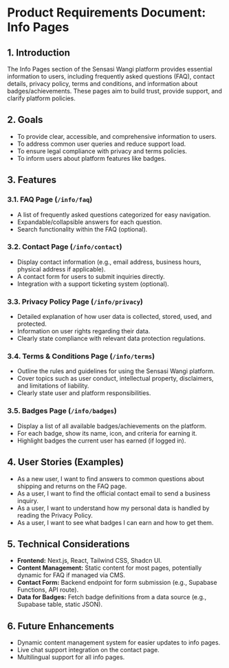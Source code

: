 # Product Requirements Document: Info Pages

## 1. Introduction
The Info Pages section of the Sensasi Wangi platform provides essential information to users, including frequently asked questions (FAQ), contact details, privacy policy, terms and conditions, and information about badges/achievements. These pages aim to build trust, provide support, and clarify platform policies.

## 2. Goals
- To provide clear, accessible, and comprehensive information to users.
- To address common user queries and reduce support load.
- To ensure legal compliance with privacy and terms policies.
- To inform users about platform features like badges.

## 3. Features

### 3.1. FAQ Page (`/info/faq`)
- A list of frequently asked questions categorized for easy navigation.
- Expandable/collapsible answers for each question.
- Search functionality within the FAQ (optional).

### 3.2. Contact Page (`/info/contact`)
- Display contact information (e.g., email address, business hours, physical address if applicable).
- A contact form for users to submit inquiries directly.
- Integration with a support ticketing system (optional).

### 3.3. Privacy Policy Page (`/info/privacy`)
- Detailed explanation of how user data is collected, stored, used, and protected.
- Information on user rights regarding their data.
- Clearly state compliance with relevant data protection regulations.

### 3.4. Terms & Conditions Page (`/info/terms`)
- Outline the rules and guidelines for using the Sensasi Wangi platform.
- Cover topics such as user conduct, intellectual property, disclaimers, and limitations of liability.
- Clearly state user and platform responsibilities.

### 3.5. Badges Page (`/info/badges`)
- Display a list of all available badges/achievements on the platform.
- For each badge, show its name, icon, and criteria for earning it.
- Highlight badges the current user has earned (if logged in).

## 4. User Stories (Examples)
- As a new user, I want to find answers to common questions about shipping and returns on the FAQ page.
- As a user, I want to find the official contact email to send a business inquiry.
- As a user, I want to understand how my personal data is handled by reading the Privacy Policy.
- As a user, I want to see what badges I can earn and how to get them.

## 5. Technical Considerations
- **Frontend:** Next.js, React, Tailwind CSS, Shadcn UI.
- **Content Management:** Static content for most pages, potentially dynamic for FAQ if managed via CMS.
- **Contact Form:** Backend endpoint for form submission (e.g., Supabase Functions, API route).
- **Data for Badges:** Fetch badge definitions from a data source (e.g., Supabase table, static JSON).

## 6. Future Enhancements
- Dynamic content management system for easier updates to info pages.
- Live chat support integration on the contact page.
- Multilingual support for all info pages.
